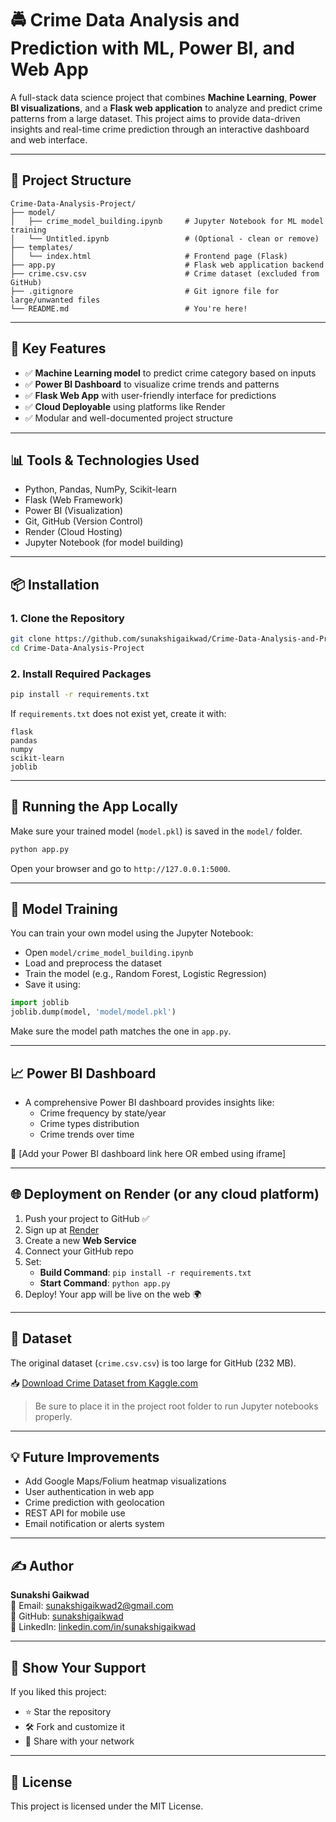 
# 🚔 Crime Data Analysis and Prediction with ML, Power BI, and Web App

A full-stack data science project that combines **Machine Learning**, **Power BI visualizations**, and a **Flask web application** to analyze and predict crime patterns from a large dataset. This project aims to provide data-driven insights and real-time crime prediction through an interactive dashboard and web interface.

---

## 📁 Project Structure

```
Crime-Data-Analysis-Project/
├── model/
│   ├── crime_model_building.ipynb     # Jupyter Notebook for ML model training
│   └── Untitled.ipynb                 # (Optional - clean or remove)
├── templates/
│   └── index.html                     # Frontend page (Flask)
├── app.py                             # Flask web application backend
├── crime.csv.csv                      # Crime dataset (excluded from GitHub)
├── .gitignore                         # Git ignore file for large/unwanted files
└── README.md                          # You're here!
```

---

## 🧠 Key Features

- ✅ **Machine Learning model** to predict crime category based on inputs
- ✅ **Power BI Dashboard** to visualize crime trends and patterns
- ✅ **Flask Web App** with user-friendly interface for predictions
- ✅ **Cloud Deployable** using platforms like Render
- ✅ Modular and well-documented project structure

---

## 📊 Tools & Technologies Used

- Python, Pandas, NumPy, Scikit-learn
- Flask (Web Framework)
- Power BI (Visualization)
- Git, GitHub (Version Control)
- Render (Cloud Hosting)
- Jupyter Notebook (for model building)

---

## 📦 Installation

### 1. Clone the Repository

```bash
git clone https://github.com/sunakshigaikwad/Crime-Data-Analysis-and-Prediction-with-ML-Power-BI-and-Web-App.git
cd Crime-Data-Analysis-Project
```

### 2. Install Required Packages

```bash
pip install -r requirements.txt
```

If `requirements.txt` does not exist yet, create it with:

```
flask
pandas
numpy
scikit-learn
joblib
```

---

## 🚀 Running the App Locally

Make sure your trained model (`model.pkl`) is saved in the `model/` folder.

```bash
python app.py
```

Open your browser and go to `http://127.0.0.1:5000`.

---

## 🧪 Model Training

You can train your own model using the Jupyter Notebook:

- Open `model/crime_model_building.ipynb`
- Load and preprocess the dataset
- Train the model (e.g., Random Forest, Logistic Regression)
- Save it using:

```python
import joblib
joblib.dump(model, 'model/model.pkl')
```

Make sure the model path matches the one in `app.py`.

---

## 📈 Power BI Dashboard

- A comprehensive Power BI dashboard provides insights like:
  - Crime frequency by state/year
  - Crime types distribution
  - Crime trends over time

🔗 [Add your Power BI dashboard link here OR embed using iframe]

---

## 🌐 Deployment on Render (or any cloud platform)

1. Push your project to GitHub ✅  
2. Sign up at [Render](https://render.com)  
3. Create a new **Web Service**  
4. Connect your GitHub repo  
5. Set:
   - **Build Command**: `pip install -r requirements.txt`
   - **Start Command**: `python app.py`  
6. Deploy! Your app will be live on the web 🌍

---

## 🧾 Dataset

The original dataset (`crime.csv.csv`) is too large for GitHub (232 MB).

📥 [Download Crime Dataset from Kaggle.com](https://www.kaggle.com/datasets/haseefalam/crime-dataset?resource=download)

> Be sure to place it in the project root folder to run Jupyter notebooks properly.

---

## 💡 Future Improvements

- Add Google Maps/Folium heatmap visualizations
- User authentication in web app
- Crime prediction with geolocation
- REST API for mobile use
- Email notification or alerts system

---

## ✍️ Author

**Sunakshi Gaikwad**  
📧 Email: sunakshigaikwad2@gmail.com  
🔗 GitHub: [sunakshigaikwad](https://github.com/sunakshigaikwad)  
🔗 LinkedIn: [linkedin.com/in/sunakshigaikwad](https://www.linkedin.com/in/sunakshigaikwad)

---

## 🌟 Show Your Support

If you liked this project:

- ⭐ Star the repository
- 🛠️ Fork and customize it
- 🤝 Share with your network

---

## 📃 License

This project is licensed under the MIT License.
